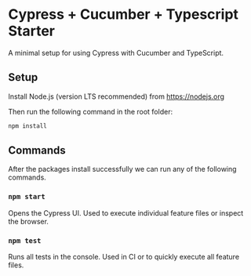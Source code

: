# Cypress + Cucumber + Typescript Starter
A minimal setup for using Cypress with Cucumber and TypeScript.

## Setup
Install Node.js (version LTS recommended) from https://nodejs.org

Then run the following command in the root folder:
```sh
npm install
```

## Commands
After the packages install successfully we can run any of the following commands.

### `npm start`
Opens the Cypress UI. Used to execute individual feature files or inspect the browser.

### `npm test`
Runs all tests in the console. Used in CI or to quickly execute all feature files.
